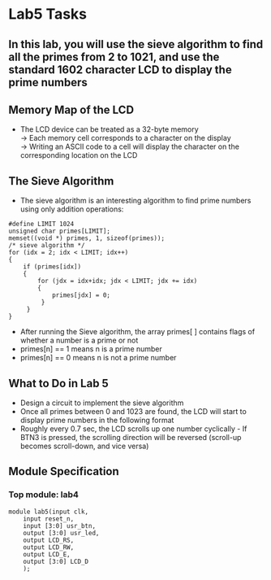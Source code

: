 # Lab5 Tasks

## In this lab, you will use the sieve algorithm to find all the primes from 2 to 1021, and use the standard 1602 character LCD to display the prime numbers

## Memory Map of the LCD
- The LCD device can be treated as a 32-byte memory
<br/> -> Each memory cell corresponds to a character on the display
<br/> -> Writing an ASCII code to a cell will display the character on the corresponding location on the LCD

## The Sieve Algorithm
- The sieve algorithm is an interesting algorithm to find prime numbers using only addition operations:
<pre><code>#define LIMIT 1024
unsigned char primes[LIMIT];
memset((void *) primes, 1, sizeof(primes));
/* sieve algorithm */
for (idx = 2; idx < LIMIT; idx++)
{
    if (primes[idx])
    {
        for (jdx = idx+idx; jdx < LIMIT; jdx += idx)
        {
            primes[jdx] = 0;
         } 
     }
}</code></pre>

- After running the Sieve algorithm, the array primes[ ] contains flags of whether a number is a prime or not
- primes[n] == 1 means n is a prime number
- primes[n] == 0 means n is not a prime number


## What to Do in Lab 5
- Design a circuit to implement the sieve algorithm
- Once all primes between 0 and 1023 are found, the LCD will start to display prime numbers in the following format
- Roughly every 0.7 sec, the LCD scrolls up one number cyclically - If BTN3 is pressed, the scrolling direction will be reversed (scroll-up becomes scroll-down, and vice versa)

## Module Specification
### Top module: lab4
<pre><code>module lab5(input clk,
    input reset_n,
    input [3:0] usr_btn,
    output [3:0] usr_led,
    output LCD_RS,
    output LCD_RW,
    output LCD_E,
    output [3:0] LCD_D
    );</code></pre>


